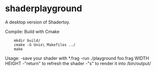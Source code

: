 # shaderplayground

A desktop version of Shadertoy.

Compile:
Build with Cmake
```
    mkdir build/
    cmake -G Unix\ Makefiles ../
    make
```

Usage:
-save your shader with *.frag
-run ./playground foo.frag WIDTH HEIGHT
-"return" to refresh the shader
-"s" to render it into /bin/output/